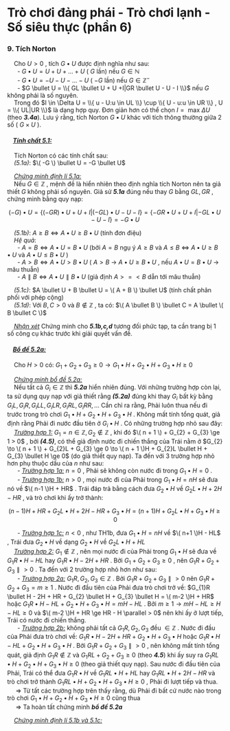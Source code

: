 # Trò chơi đảng phái - Trò chơi lạnh - Số siêu thực (phần 6)
### 9. Tích Norton
&nbsp;&nbsp;&nbsp;&nbsp;Cho $U > 0$ , tích $G \bullet U$ được định nghĩa như sau: <br>
&nbsp;&nbsp;&nbsp;&nbsp;&nbsp;&nbsp;- $G \bullet U = U + U + ... + U$ ( $G$ lần) nếu $G \in \mathbb{N}$ <br>
&nbsp;&nbsp;&nbsp;&nbsp;&nbsp;&nbsp;- $G \bullet U = - U - U - ... - U$ ( $-G$ lần) nếu $G \in \mathbb{Z}^{-}$ <br>
&nbsp;&nbsp;&nbsp;&nbsp;&nbsp;&nbsp;- $G \bullet U = \\{ GL \bullet U + U +I|GR \bullet U - U - I \\}$ nếu $G$ không phải là số nguyên. <br>
&nbsp;&nbsp;&nbsp;&nbsp;Trong đó $I \in \Delta U = \\{ u - U:u \in UL \\} \cup \\{ U - u:u \in UR \\} , U = \\{ UL|UR \\}$ là dạng hợp quy. Đơn giản hơn có thể chọn $I = \text{ max } \Delta U$ (theo ***3.4a***). Lưu ý rằng, tích Norton $G \bullet U$ khác với tích thông thường giữa 2 số ( $G \times U$ ). <br>

#### &nbsp;&nbsp;&nbsp;&nbsp;***<ins>Tính chất 5.1:</ins>*** 
&nbsp;&nbsp;&nbsp;&nbsp;Tích Norton có các tính chất sau: <br>
&nbsp;&nbsp;&nbsp;&nbsp;*(5.1a)*: $\( -G \) \bullet U = -G \bullet U$ <br>

&nbsp;&nbsp;&nbsp;&nbsp;*<ins>Chứng minh định lí 5.1a:</ins>* <br>
&nbsp;&nbsp;&nbsp;&nbsp;Nếu $G \in \mathbb{Z}$ , mệnh đề là hiển nhiên theo định nghĩa tích Norton nên ta giả thiết $G$ không phải số nguyên. Giả sử ***5.1a*** đúng nếu thay $G$ bằng $GL,GR$ , chứng minh bằng quy nạp: <br>

```math
\left( { - G} \right) \bullet U = \left\{ {\left( { - GR} \right) \bullet U + U + I|\left( { - GL} \right) \bullet U - U - I} \right\} = \left\{ { - GR \bullet U + U + I| - GL \bullet U - U - I} \right\} =  - G \bullet U
```
&nbsp;&nbsp;&nbsp;&nbsp;*(5.1b)*: $A \ge B \Leftrightarrow A \bullet U \ge B \bullet U$ (tính đơn điệu) <br>
&nbsp;&nbsp;&nbsp;&nbsp;*Hệ quả*: <br>
&nbsp;&nbsp;&nbsp;&nbsp;&nbsp;&nbsp;- $A = B \Leftrightarrow A \bullet U = B \bullet U$ (bởi $A = B$ ngụ ý $A \ge B$ và $A \le B$ $\Leftrightarrow$ $A \bullet U \ge B \bullet U$ và $A \bullet U \le B \bullet U$ ) <br>
&nbsp;&nbsp;&nbsp;&nbsp;&nbsp;&nbsp;- $A > B \Leftrightarrow A \bullet U > B \bullet U$ ( $A > B$ $\to$ $A \bullet U \ge B \bullet U$ , nếu $A \bullet U = B \bullet U$ $\to$ mâu thuẫn) <br>
&nbsp;&nbsp;&nbsp;&nbsp;&nbsp;&nbsp;- $A \parallel B \Leftrightarrow A \bullet U \parallel B \bullet U$ (giả định $A >=< B$ dẫn tới mâu thuẫn) <br>

&nbsp;&nbsp;&nbsp;&nbsp;*(5.1c)*: $A \bullet U + B \bullet U = \( A + B \) \bullet U$ (tính chất phân phối với phép cộng) <br>
&nbsp;&nbsp;&nbsp;&nbsp;*(5.1d)*: Với $B,C > 0$ và $B \notin \mathbb{Z}$ , ta có: $\( A \bullet B \) \bullet C = A \bullet \( B \bullet C \)$ <br>

&nbsp;&nbsp;&nbsp;&nbsp;*<ins>Nhận xét</ins>* Chứng minh cho ***5.1b,c,d*** tương đối phức tạp, ta cần trang bị 1 số công cụ khác trước khi giải quyết vấn đề. <br>

#### &nbsp;&nbsp;&nbsp;&nbsp;***<ins>Bổ đề 5.2a:</ins>***
&nbsp;&nbsp;&nbsp;&nbsp;Cho $H > 0$ có: $G_{1} + G_{2} + G_{3} \ge 0 \to G_{1} \bullet H + G_{2} \bullet H + G_{3} \bullet H \ge 0$ <br>

&nbsp;&nbsp;&nbsp;&nbsp;*<ins>Chứng minh bổ đề 5.2a:</ins>* <br>
&nbsp;&nbsp;&nbsp;&nbsp;Nếu tất cả $G_{i} \in \mathbb{Z}$ thì ***5.2a*** hiển nhiên đúng. Với những trường hợp còn lại, ta sử dụng quy nạp với giả thiết rằng ***(5.2a)*** đúng khi thay $G_i$ bất kỳ bằng $G_{i}L,G_{i}R,G_{i}LL,G_{i}LR,G_{i}RL,G_{i}RR,...$ Cần chỉ ra rằng, Phải luôn thua nếu đi trước trong trò chơi $G_{1} \bullet H + G_{2} \bullet H + G_{3} \bullet H$ . Không mất tính tổng quát, giả định rằng Phải đi nước đầu tiên ở $G_{i} \bullet H$ . Có những trường hợp nhỏ sau đây: <br>
&nbsp;&nbsp;&nbsp;&nbsp;*<ins>Trường hợp 1:</ins>* $G_{1} = n \in \mathbb{Z} , G_{2} \notin \mathbb{Z}$ , khi đó $\( n + 1 \) + G_{2} + G_{3} \ge 1 > 0$ , bởi ***(4.5)***, có thể giả định nước đi chiến thắng của Trái nằm ở $G_{2} \to \( n + 1 \) + G_{2}L + G_{3} \ge 0 \to \( n + 1 \)H + G_{2}L \bullet H + G_{3} \bullet H \ge 0$ (do giả thiết quy nạp). Ta đến với 3 trường hợp nhỏ hơn phụ thuộc dấu của $n$ như sau: <br>
&nbsp;&nbsp;&nbsp;&nbsp;&nbsp;&nbsp;- *<ins>Trường hợp 1a:</ins>* $n = 0$ , Phải sẽ không còn nước đi trong $G_{1} \bullet H = 0$ . <br>
&nbsp;&nbsp;&nbsp;&nbsp;&nbsp;&nbsp;- *<ins>Trường hợp 1b:</ins>* $n > 0$ , mọi nước đi của Phải trong $G_{1} \bullet H = nH$ sẽ đưa nó về $\( n-1 \)H + HR$ . Trái đáp trả bằng cách đưa $G_{2} \bullet H$ về $G_{2}L \bullet H + 2H - HR$ , và trò chơi khi ấy trở thành: <br>

```math
\left( {n - 1} \right)H + HR + {G_2}L \bullet H + 2H - HR + {G_3} \bullet H = \left( {n + 1} \right)H + {G_2}L \bullet H + {G_3} \bullet H \ge 0
```
&nbsp;&nbsp;&nbsp;&nbsp;&nbsp;&nbsp;- *<ins>Trường hợp 1c:</ins>* $n < 0$ , như TH1b, đưa $G_{1} \bullet H = nH$ về $\( n+1 \)H - HL$ , Trái đưa $G_{2} \bullet H$ về dạng $G_{2} \bullet H$ về $G_{2}L \bullet H + HL$ <br>
&nbsp;&nbsp;&nbsp;&nbsp;*<ins>Trường hợp 2:</ins>* $G_{1} \notin \mathbb{Z}$ , nên mọi nước đi của Phải trong $G_{1} \bullet H$ sẽ đưa về $G_{1}R \bullet H - HL$ hay $G_{1}R \bullet H - 2H + HR$ . Bởi $G_{1} + G_{2} + G_{3} \ge 0$ , nên $G_{1}R + G_{2} + G_{3} \parallel > 0$ . Ta đến với 2 trường hợp nhỏ hơn như sau: <br>
&nbsp;&nbsp;&nbsp;&nbsp;&nbsp;&nbsp;- *<ins>Trường hợp 2a:</ins>* $G_{1}R,G_{2},G_{3} \in \mathbb{Z}$ . Bởi $G_{1}R + G_{2} + G_{3} \parallel > 0$ nên $G_{1}R + G_{2} + G_{3} = m \ge 1$ . Nước đi đầu tiên của Phải đưa trò chơi trở về: $G_{1}R \bullet H - 2H + HR + G_{2} \bullet H + G_{3} \bullet H = \( m-2 \)H + HR$ hoặc $G_{1}R \bullet H - HL + G_{2} \bullet H + G_{3} \bullet H = mH - HL$ . Bởi $m \ge 1 \to mH - HL \ge H - HL \ge 0$ và $\( m-2 \)H + HR \ge HR - H \parallel > 0$ nên khi ấy ở lượt tiếp, Trái có nước đi chiến thắng. <br>
&nbsp;&nbsp;&nbsp;&nbsp;&nbsp;&nbsp;- *<ins>Trường hợp 2b:</ins>* không phải tất cả  $G_{1}R,G_{2},G_{3}$ đều $\in \mathbb{Z}$ . Nước đi đầu của Phải đưa trò chơi về:  $G_{1}R \bullet H - 2H + HR + G_{2} \bullet H + G_{3} \bullet H$ hoặc $G_{1}R \bullet H - HL + G_{2} \bullet H + G_{3} \bullet H$ . Bởi $G_{1}R + G_{2} + G_{3} \parallel > 0$ , nên không mất tính tổng quát, giả định $G_{1}R \notin \mathbb{Z}$ và $G_{1}RL + G_{2} + G_{3} \ge 0$ (theo ***4.5***) khi ấy suy ra $G_{1}RL \bullet H + G_{2} \bullet H + G_{3} \bullet H \ge 0$ (theo giả thiết quy nạp). Sau nước đi đầu tiên của Phải, Trái có thể đưa $G_{1}R \bullet H$ về $G_{1}RL \bullet H + HL$ hay $G_{1}RL \bullet H + 2H - HR$ và trò chơi trở thành $G_{1}RL \bullet H + G_{2} \bullet H + G_{3} \bullet H \ge 0$ , Phải đi lượt tiếp và thua. <br>
&nbsp;&nbsp;&nbsp;&nbsp; $\Rightarrow$ Từ tất các trường hợp trên thấy rằng, dù Phải đi bất cứ nước nào trong trò chơi $G_{1} \bullet H + G_{2} \bullet H + G_{3} \bullet H \ge 0$ cũng thua <br>
&nbsp;&nbsp;&nbsp;&nbsp; $\Longrightarrow$ Ta hoàn tất chứng minh ***bổ đề 5.2a*** <br>

&nbsp;&nbsp;&nbsp;&nbsp;*<ins>Chứng minh định lí 5.1b và 5.1c:</ins>* <br>


















